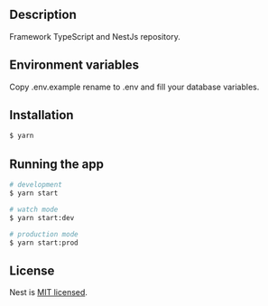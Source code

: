 ## Description

Framework TypeScript and NestJs repository.


## Environment variables

Copy .env.example rename to .env and fill your database variables.


## Installation

```bash
$ yarn
```

## Running the app

```bash
# development
$ yarn start

# watch mode
$ yarn start:dev

# production mode
$ yarn start:prod
```

## License

Nest is [MIT licensed](LICENSE).
